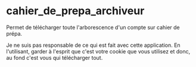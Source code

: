 # cahier_de_prepa_archiveur
Permet de télécharger toute l'arborescence d'un compte sur cahier de prépa.

Je ne suis pas responsable de ce qui est fait avec cette application.
En l'utilisant, garder à l'esprit que c'est votre cookie que vous utilisez et donc, au fond c'est vous qui télécharger
tout.
